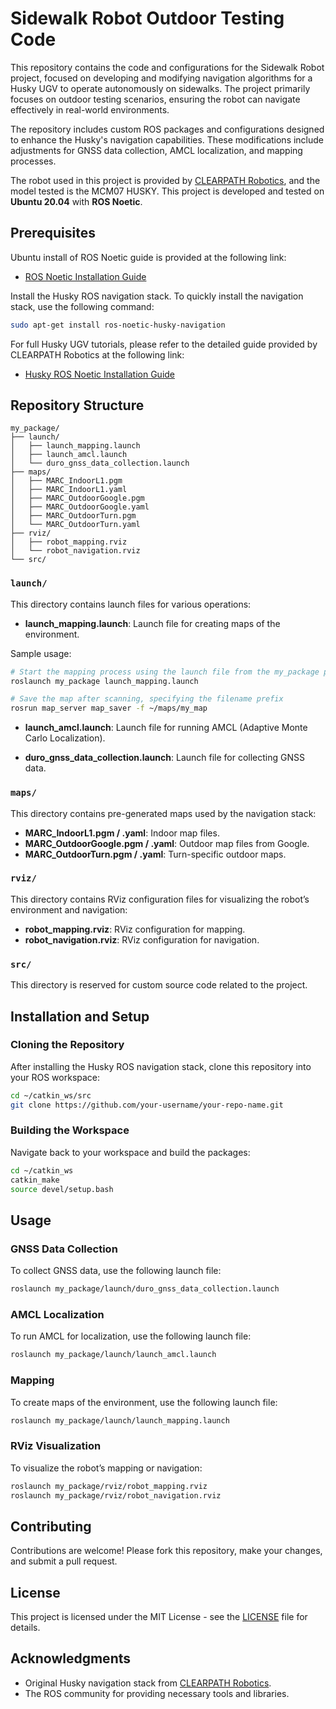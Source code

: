 
# Sidewalk Robot Outdoor Testing Code

This repository contains the code and configurations for the Sidewalk Robot project, focused on developing and modifying navigation algorithms for a Husky UGV to operate autonomously on sidewalks. The project primarily focuses on outdoor testing scenarios, ensuring the robot can navigate effectively in real-world environments.

The repository includes custom ROS packages and configurations designed to enhance the Husky's navigation capabilities. These modifications include adjustments for GNSS data collection, AMCL localization, and mapping processes.

The robot used in this project is provided by [CLEARPATH Robotics](https://www.clearpathrobotics.com/), and the model tested is the MCM07 HUSKY. This project is developed and tested on **Ubuntu 20.04** with **ROS Noetic**.

## Prerequisites

Ubuntu install of ROS Noetic guide is provided at the following link:
- [ROS Noetic Installation Guide](https://wiki.ros.org/noetic/Installation/Ubuntu)

Install the Husky ROS navigation stack. To quickly install the navigation stack, use the following command:

```bash
sudo apt-get install ros-noetic-husky-navigation
```

For full Husky UGV tutorials, please refer to the detailed guide provided by CLEARPATH Robotics at the following link:

- [Husky ROS Noetic Installation Guide](https://www.clearpathrobotics.com/assets/guides/noetic/husky/index.html)

## Repository Structure

```plaintext
my_package/
├── launch/
│   ├── launch_mapping.launch
│   ├── launch_amcl.launch
│   └── duro_gnss_data_collection.launch
├── maps/
│   ├── MARC_IndoorL1.pgm
│   ├── MARC_IndoorL1.yaml
│   ├── MARC_OutdoorGoogle.pgm
│   ├── MARC_OutdoorGoogle.yaml
│   ├── MARC_OutdoorTurn.pgm
│   └── MARC_OutdoorTurn.yaml
├── rviz/
│   ├── robot_mapping.rviz
│   └── robot_navigation.rviz
└── src/
```

### `launch/`

This directory contains launch files for various operations:

- **launch_mapping.launch**: Launch file for creating maps of the environment.

Sample usage:

```bash
# Start the mapping process using the launch file from the my_package package
roslaunch my_package launch_mapping.launch
```

```bash
# Save the map after scanning, specifying the filename prefix
rosrun map_server map_saver -f ~/maps/my_map
```

- **launch_amcl.launch**: Launch file for running AMCL (Adaptive Monte Carlo Localization).

- **duro_gnss_data_collection.launch**: Launch file for collecting GNSS data.

### `maps/`

This directory contains pre-generated maps used by the navigation stack:

- **MARC_IndoorL1.pgm / .yaml**: Indoor map files.
- **MARC_OutdoorGoogle.pgm / .yaml**: Outdoor map files from Google.
- **MARC_OutdoorTurn.pgm / .yaml**: Turn-specific outdoor maps.

### `rviz/`

This directory contains RViz configuration files for visualizing the robot’s environment and navigation:

- **robot_mapping.rviz**: RViz configuration for mapping.
- **robot_navigation.rviz**: RViz configuration for navigation.

### `src/`

This directory is reserved for custom source code related to the project.

## Installation and Setup

### Cloning the Repository

After installing the Husky ROS navigation stack, clone this repository into your ROS workspace:

```bash
cd ~/catkin_ws/src
git clone https://github.com/your-username/your-repo-name.git
```

### Building the Workspace

Navigate back to your workspace and build the packages:

```bash
cd ~/catkin_ws
catkin_make
source devel/setup.bash
```

## Usage

### GNSS Data Collection

To collect GNSS data, use the following launch file:

```bash
roslaunch my_package/launch/duro_gnss_data_collection.launch
```

### AMCL Localization

To run AMCL for localization, use the following launch file:

```bash
roslaunch my_package/launch/launch_amcl.launch
```

### Mapping

To create maps of the environment, use the following launch file:

```bash
roslaunch my_package/launch/launch_mapping.launch
```

### RViz Visualization

To visualize the robot’s mapping or navigation:

```bash
roslaunch my_package/rviz/robot_mapping.rviz
roslaunch my_package/rviz/robot_navigation.rviz
```

## Contributing

Contributions are welcome! Please fork this repository, make your changes, and submit a pull request.

## License

This project is licensed under the MIT License - see the [LICENSE](LICENSE) file for details.

## Acknowledgments

- Original Husky navigation stack from [CLEARPATH Robotics](https://www.clearpathrobotics.com/).
- The ROS community for providing necessary tools and libraries.
